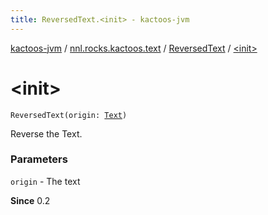 ```yaml
---
title: ReversedText.<init> - kactoos-jvm
---
```


[kactoos-jvm](../../index.html) / [nnl.rocks.kactoos.text](../index.html) / [ReversedText](index.html) / [&lt;init&gt;](./-init-.html)

# &lt;init&gt;

`ReversedText(origin: `[`Text`](../../nnl.rocks.kactoos/-text/index.html)`)`

Reverse the Text.

### Parameters

`origin` - The text

**Since**
0.2

